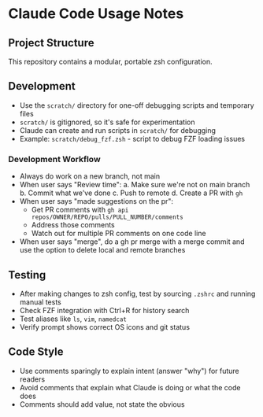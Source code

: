 # Claude Code Usage Notes

## Project Structure
This repository contains a modular, portable zsh configuration.

## Development
- Use the `scratch/` directory for one-off debugging scripts and temporary files
- `scratch/` is gitignored, so it's safe for experimentation
- Claude can create and run scripts in `scratch/` for debugging
- Example: `scratch/debug_fzf.zsh` - script to debug FZF loading issues

### Development Workflow
- Always do work on a new branch, not main
- When user says "Review time":
  a. Make sure we're not on main branch
  b. Commit what we've done
  c. Push to remote
  d. Create a PR with `gh`
- When user says "made suggestions on the pr":
  - Get PR comments with `gh api repos/OWNER/REPO/pulls/PULL_NUMBER/comments`
  - Address those comments
  - Watch out for multiple PR comments on one code line
- When user says "merge", do a gh pr merge with a merge commit and use the option to delete local and remote branches

## Testing
- After making changes to zsh config, test by sourcing `.zshrc` and running manual tests
- Check FZF integration with Ctrl+R for history search
- Test aliases like `ls`, `vim`, `namedcat`
- Verify prompt shows correct OS icons and git status

## Code Style
- Use comments sparingly to explain intent (answer "why") for future readers
- Avoid comments that explain what Claude is doing or what the code does
- Comments should add value, not state the obvious